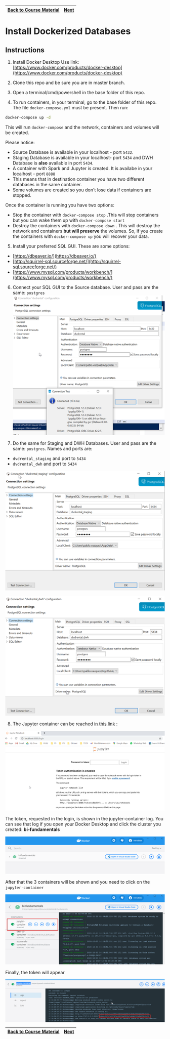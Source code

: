 | [Back to Course Material](./README.md)  | [Next](./Install_Pentaho.md) |
| :---------|---------: |

# Install Dockerized Databases 

 ## Instructions

1. Install Docker Desktop
Use link:   [https://www.docker.com/products/docker-desktop](https://www.docker.com/products/docker-desktop)

2. Clone this repo and be sure you are in master branch.

3. Open a terminal/cmd/powershell in the base folder of this repo.

4. To run containers, in your terminal, go to the base folder of this repo. The file `docker-compose.yml` must be present. Then run:

```bash
docker-compose up -d
```

This will run `docker-compose` and the network, containers and volumes will be created.

Please notice:

- Source Database is available in your localhost - port `5432`.
- Staging Database is available in your localhost- port `5434` and DWH Database is **also** available in port `5434`.
- A container with Spark and Jupyter is created. It is availabe in your localhost - port `8888`
- This means that in destination container you have two different databases in the same container.
- Some volumes are created so you don't lose data if containers are stopped.

Once the container is running you have two options:

- Stop the container with `docker-compose stop` .This will stop containers but you can wake them up with `docker-compose start`
- Destroy the containers with `docker-compose down` . This will destroy the network and containers **but will preserve** the volumes. So, if you create the containers with `docker-compose up` you will recover your data. 

5. Install your preferred SQL GUI. These are some options:

- [https://dbeaver.io/](https://dbeaver.io/)
- [http://squirrel-sql.sourceforge.net/](http://squirrel-sql.sourceforge.net/)
- [https://www.mysql.com/products/workbench/](https://www.mysql.com/products/workbench/)

6. Connect your SQL GUI to the Source database. User and pass are the same: `postgres`
![conn_source](./img/postgres-setup.png)

7. Do the same for Staging and DWH Databases. User and pass are the same: `postgres`. Names and ports are:

- `dvdrental_staging` and port to `5434`
- `dvdrental_dwh` and port to `5434`


![conn_stg](./img/postgres-stg-setup.png)

![conn_dwh](./img/postgres-dwh-setup.png)

8. The Jupyter container can be reached  [in this link](http://localhost:8888/login) :

![login](./img/Jupyter-Login.png)

The token, requested in the login, is shown in the jupyter-container log. You can see that log if you open your Docker Desktop and click the cluster you created: **bi-fundamentals**

![docker dashboard](./img/docker-cluster.png)


After that the 3 containers will be shown and you need to click on the `jupyter-container`

![token](./img/container-list.png)

Finally, the token will appear

![token](./img/Jupyter-token.png)

| [Back to Course Material](./README.md)  | [Next](./Install_Pentaho.md) |
| :---------|---------: |